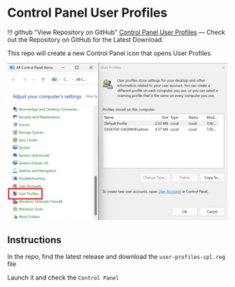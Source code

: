 # Control Panel User Profiles

!!! github "View Repository on GitHub"
    [Control Panel User Profiles](https://github.com/ConglomoUS/Control_Panel_User_Profiles) — Check out the Repository on GitHub for the Latest Download.

This repo will create a new Control Panel icon that opens User Profiles.

![User Profiles](readme_assets/ControlPanelUserProfiles.png)

## Instructions

In the repo, find the latest release and download the `user-profiles-cpl.reg` file

Launch it and check the `Control Panel`